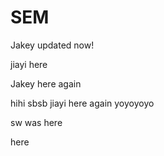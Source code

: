 # SEM

Jakey updated now!

jiayi here

Jakey here again


hihi sbsb
jiayi here again yoyoyoyo

sw was here

here 